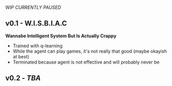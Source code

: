 *WIP CURRENTLY PAUSED*

## v0.1 - W.I.S.B.I.A.C
**Wannabe Intelligent System But Is Actually Crappy**
- Trained with q-learning
- While the agent can play games, it's not really that good (maybe okayish at best)
- Terminated because agent is not effective and will probably never be

## v0.2 - *TBA*